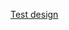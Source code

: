 [Test design](https://drive.google.com/drive/folders/1e7zybG3Nra0_NPBB2kdFJchzoDZqRLy5?usp=share_link)